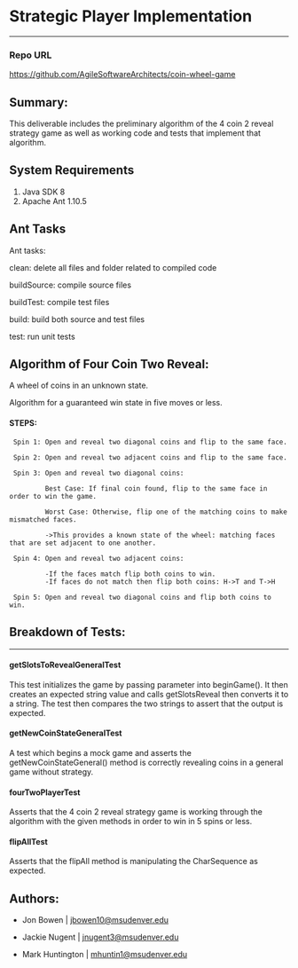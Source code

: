 # Strategic Player Implementation
------------------------------------------

### Repo URL

https://github.com/AgileSoftwareArchitects/coin-wheel-game


## Summary:

This deliverable includes the preliminary algorithm of the 4 coin 2 reveal strategy game as well as 
working code and tests that implement that algorithm. 

## System Requirements

1. Java SDK 8
2. Apache Ant 1.10.5

## Ant Tasks

Ant tasks:

clean: delete all files and folder related to compiled code

buildSource: compile source files

buildTest: compile test files

build: build both source and test files

test: run unit tests

## Algorithm of Four Coin Two Reveal:

A wheel of coins in an unknown state.
 
Algorithm for a guaranteed win state in five moves or less.

#### STEPS: 

     Spin 1: Open and reveal two diagonal coins and flip to the same face. 

     Spin 2: Open and reveal two adjacent coins and flip to the same face. 

     Spin 3: Open and reveal two diagonal coins:

             Best Case: If final coin found, flip to the same face in order to win the game.
       
             Worst Case: Otherwise, flip one of the matching coins to make mismatched faces. 
       
             ->This provides a known state of the wheel: matching faces that are set adjacent to one another. 
 
     Spin 4: Open and reveal two adjacent coins:
       
             -If the faces match flip both coins to win.
             -If faces do not match then flip both coins: H->T and T->H 
 
     Spin 5: Open and reveal two diagonal coins and flip both coins to win.  

## Breakdown of Tests:
-----------------------------------------------------------------------

#### getSlotsToRevealGeneralTest

This test initializes the game by passing parameter into beginGame(). It then creates an expected string value and calls getSlotsReveal
then converts it to a string. The test then compares the two strings to assert that the output is expected.

#### getNewCoinStateGeneralTest

A test which begins a mock game and asserts the getNewCoinStateGeneral() method is correctly revealing coins in a general game without strategy. 

#### fourTwoPlayerTest

Asserts that the 4 coin 2 reveal strategy game is working through the algorithm with the given methods in order to win in 5 spins or less.

#### flipAllTest

Asserts that the flipAll method is manipulating the CharSequence as expected. 
 

## Authors:

- Jon Bowen | jbowen10@msudenver.edu

- Jackie Nugent | jnugent3@msudenver.edu

- Mark Huntington | mhuntin1@msudenver.edu
